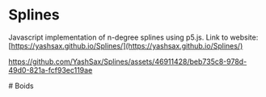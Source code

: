 # Splines 

Javascript implementation of n-degree splines using p5.js.
Link to website: [https://yashsax.github.io/Splines/](https://yashsax.github.io/Splines/)


https://github.com/YashSax/Splines/assets/46911428/beb735c8-978d-49d0-821a-fcf93ec119ae


#   B o i d s  
 
